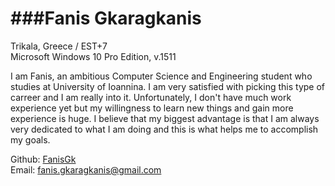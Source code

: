 ###Fanis Gkaragkanis
====
Trikala, Greece / EST+7   
Microsoft Windows 10 Pro Edition, v.1511

I am Fanis, an ambitious Computer Science and Engineering student who studies at University of Ioannina. 
I am very satisfied with picking this type of carreer and I am really into it. 
Unfortunately, I don't have much work experience yet but my willingness to learn new things and gain more experience is huge. 
I believe that my biggest advantage is that I am always very dedicated to what I am doing and this is what helps me to accomplish my goals. 

Github: [FanisGk](https://github.com/FanisGk)  
Email: [fanis.gkaragkanis@gmail.com](mailto:fanis.gkaragkanis@gmail.com)
